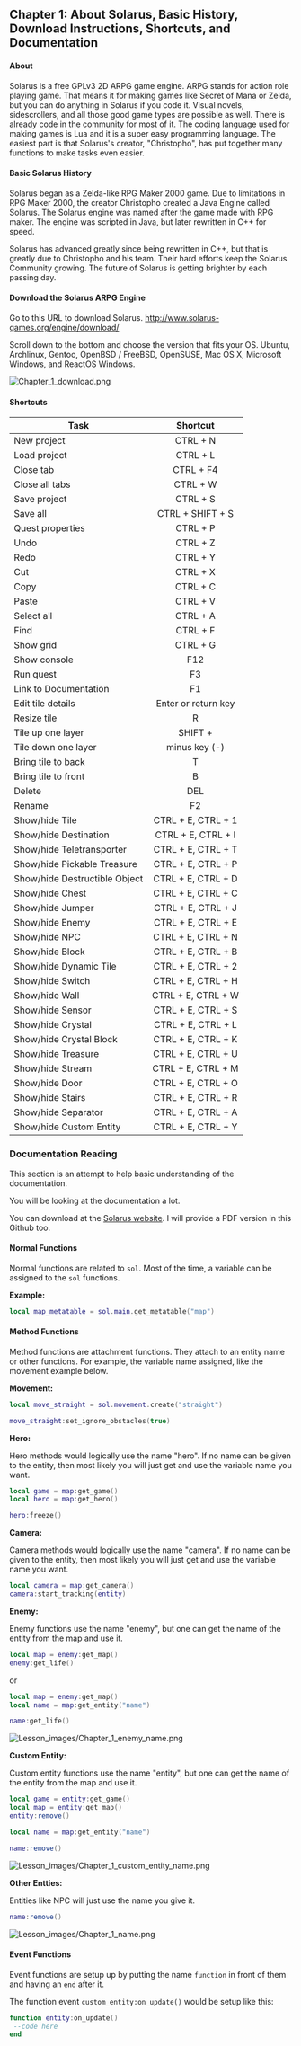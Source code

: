 
## Chapter 1: About Solarus, Basic History, Download Instructions, Shortcuts, and Documentation

#### About

Solarus is a free GPLv3 2D ARPG game engine. ARPG stands for action role playing game. That means it for making games like Secret of Mana or Zelda, but you can do anything in Solarus if you code it. Visual novels, sidescrollers, and all those good game types are possible as well. There is already code in the community for most of it. The coding language used for making games is Lua and it is a super easy programming language. The easiest part is that Solarus's creator, "Christopho", has put together many functions to make tasks even easier.

#### Basic Solarus History

Solarus began as a Zelda-like RPG Maker 2000 game. Due to limitations in RPG Maker 2000, the creator Christopho created a Java Engine called Solarus. The Solarus engine was named after the game made with RPG maker. The engine was scripted in Java, but later rewritten in C++ for speed.

Solarus has advanced greatly since being rewritten in C++, but that is greatly due to Christopho and his team. Their hard efforts keep the Solarus Community growing. The future of Solarus is getting brighter by each passing day.

#### Download the Solarus ARPG Engine

Go to this URL to download Solarus.
http://www.solarus-games.org/engine/download/

Scroll down to the bottom and choose the version that fits your OS. Ubuntu, Archlinux, Gentoo, OpenBSD / FreeBSD, OpenSUSE, Mac OS X, Microsoft Windows, and ReactOS Windows.

![Chapter_1_download.png](https://github.com/Zefk/Solarus-ARPG-Game-Development-Book_2/raw/master/Lesson_images/Chapter_1_download.png)

#### Shortcuts

|Task|Shortcut|
|---------|:----------:
|New project | CTRL + N
|Load project | CTRL + L
|Close tab| CTRL + F4
|Close all tabs| CTRL + W
|Save project| CTRL + S
|Save all| CTRL + SHIFT + S
|Quest properties| CTRL + P
|Undo| CTRL + Z
|Redo| CTRL + Y
|Cut| CTRL + X
|Copy| CTRL + C
|Paste| CTRL + V
|Select all| CTRL + A
|Find| CTRL + F
|Show grid| CTRL + G
|Show console| F12
|Run quest| F3
|Link to Documentation| F1
|Edit tile details| Enter or return key
|Resize tile| R
|Tile up one layer| SHIFT +
|Tile down one layer| minus key (-)
|Bring tile to back| T
|Bring tile to front| B
|Delete| DEL
|Rename| F2
|Show/hide Tile| CTRL + E, CTRL + 1
|Show/hide Destination| CTRL + E, CTRL + I
|Show/hide Teletransporter| CTRL + E, CTRL + T
|Show/hide Pickable Treasure| CTRL + E, CTRL + P
|Show/hide Destructible Object| CTRL + E, CTRL + D
|Show/hide Chest| CTRL + E, CTRL + C
|Show/hide Jumper| CTRL + E, CTRL + J
|Show/hide Enemy| CTRL + E, CTRL + E
|Show/hide NPC| CTRL + E, CTRL + N
|Show/hide Block| CTRL + E, CTRL + B
|Show/hide Dynamic Tile| CTRL + E, CTRL + 2
|Show/hide Switch| CTRL + E, CTRL + H
|Show/hide Wall| CTRL + E, CTRL + W
|Show/hide Sensor| CTRL + E, CTRL + S
|Show/hide Crystal| CTRL + E, CTRL + L
|Show/hide Crystal Block| CTRL + E, CTRL + K
|Show/hide Treasure| CTRL + E, CTRL + U
|Show/hide Stream |CTRL + E, CTRL + M
|Show/hide Door| CTRL + E, CTRL + O
|Show/hide Stairs| CTRL + E, CTRL + R
|Show/hide Separator| CTRL + E, CTRL + A
|Show/hide Custom Entity| CTRL + E, CTRL + Y

### Documentation Reading

This section is an attempt to help basic understanding of the documentation.

You will be looking at the documentation a lot.

You can download at the [Solarus website](http://www.solarus-games.org/development/documentation/). I will provide a PDF version in this Github too.

#### Normal Functions

Normal functions are related to `sol`. Most of the time, a variable can be assigned to the `sol` functions.

**Example:**

```lua
local map_metatable = sol.main.get_metatable("map")
```

#### Method Functions

Method functions are attachment functions. They attach to an entity name or other functions. For example, the variable name assigned, like the movement example below.

**Movement:**

```lua
local move_straight = sol.movement.create("straight")

move_straight:set_ignore_obstacles(true)
```

**Hero:**

Hero methods would logically use the name "hero". If no name can be given to the entity, then most likely you will just get and use the variable name you want.

```lua
local game = map:get_game()
local hero = map:get_hero()

hero:freeze()
```

**Camera:**

Camera methods would logically use the name "camera". If no name can be given to the entity, then most likely you will just get and use the variable name you want.

```lua
local camera = map:get_camera()
camera:start_tracking(entity)
```

**Enemy:**

Enemy functions use the name "enemy", but one can get the name of the entity from the map and use it.

```lua
local map = enemy:get_map()
enemy:get_life()
```
or

```lua
local map = enemy:get_map()
local name = map:get_entity("name")

name:get_life()
```

![Lesson_images/Chapter_1_enemy_name.png](https://github.com/Zefk/Solarus-ARPG-Game-Development-Book_2/raw/master/Lesson_images/Chapter_1_enemy_name.png)

**Custom Entity:**

Custom entity functions use the name "entity", but one can get the name of the entity from the map and use it.

```lua
local game = entity:get_game()
local map = entity:get_map()
entity:remove()
```

```lua
local name = map:get_entity("name")

name:remove()
```

![Lesson_images/Chapter_1_custom_entity_name.png](https://github.com/Zefk/Solarus-ARPG-Game-Development-Book_2/raw/master/Lesson_images/Chapter_1_custom_entity_name.png)

**Other Entties:**

Entities like NPC will just use the name you give it.

```lua
name:remove()
```

![Lesson_images/Chapter_1_name.png](https://github.com/Zefk/Solarus-ARPG-Game-Development-Book_2/raw/master/Lesson_images/Chapter_1_name.png)

#### Event Functions

Event functions are setup up by putting the name `function` in front of them and having an `end` after it.

The function event `custom_entity:on_update()` would be setup like this:

```lua
function entity:on_update()
 --code here
end
```

